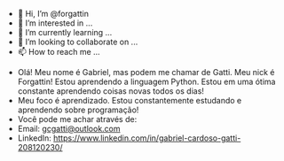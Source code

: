 - 👋 Hi, I’m @forgattin
- 👀 I’m interested in ...
- 🌱 I’m currently learning ...
- 💞️ I’m looking to collaborate on ...
- 📫 How to reach me ...

<!---
forgattin/forgattin is a ✨ special ✨ repository because its `README.md` (this file) appears on your GitHub profile.
You can click the Preview link to take a look at your changes.
--->
- Olá! Meu nome é Gabriel, mas podem me chamar de Gatti. Meu nick é Forgattin! Estou aprendendo a linguagem Python. Estou em uma ótima constante aprendendo coisas novas todos os dias!
- Meu foco é aprendizado. Estou constantemente estudando e aprendendo sobre programação!
- Você pode me achar através de:
-   Email: gcgatti@outlook.com
-   LinkedIn: https://www.linkedin.com/in/gabriel-cardoso-gatti-208120230/

